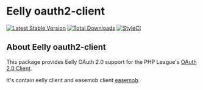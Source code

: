 # Eelly oauth2-client

[![Latest Stable Version](https://poser.pugx.org/eelly/oauth2-client/v/stable.png)](https://packagist.org/packages/eelly/oauth2-client)
[![Total Downloads](https://poser.pugx.org/eelly/oauth2-client/downloads.png)](https://packagist.org/packages/eelly/oauth2-client)
[![StyleCI](https://styleci.io/repos/94988362/shield?branch=master)](https://styleci.io/repos/94988362)

## About Eelly oauth2-client

This package provides Eelly OAuth 2.0 support for the PHP League's [OAuth 2.0 Client](https://github.com/thephpleague/oauth2-client).

It's contain eelly client and easemob client [easemob](http://www.easemob.com).